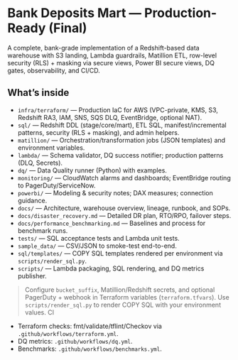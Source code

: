 # Bank Deposits Mart — Production-Ready (Final)

A complete, bank-grade implementation of a Redshift-based data warehouse with S3 landing, Lambda guardrails, Matillion ETL, row-level security (RLS) + masking via secure views, Power BI secure views, DQ gates, observability, and CI/CD.

## What’s inside
- `infra/terraform/` — Production IaC for AWS (VPC-private, KMS, S3, Redshift RA3, IAM, SNS, SQS DLQ, EventBridge, optional NAT).
- `sql/` — Redshift DDL (stage/core/mart), ETL SQL, manifest/incremental patterns, security (RLS + masking), and admin helpers.
- `matillion/` — Orchestration/transformation jobs (JSON templates) and environment variables.
- `lambda/` — Schema validator, DQ success notifier; production patterns (DLQ, Secrets).
- `dq/` — Data Quality runner (Python) with examples.
- `monitoring/` — CloudWatch alarms and dashboards; EventBridge routing to PagerDuty/ServiceNow.
- `powerbi/` — Modeling & security notes; DAX measures; connection guidance.
- `docs/` — Architecture, warehouse overview, lineage, runbook, and SOPs.
- `docs/disaster_recovery.md` — Detailed DR plan, RTO/RPO, failover steps.
- `docs/performance_benchmarking.md` — Baselines and process for benchmark runs.
- `tests/` — SQL acceptance tests and Lambda unit tests.
- `sample_data/` — CSV/JSON to smoke-test end-to-end.
- `sql/templates/` — COPY SQL templates rendered per environment via `scripts/render_sql.py`.
- `scripts/` — Lambda packaging, SQL rendering, and DQ metrics publisher.

> Configure `bucket_suffix`, Matillion/Redshift secrets, and optional PagerDuty + webhook in Terraform variables (`terraform.tfvars`). Use `scripts/render_sql.py` to render COPY SQL with your environment values.
CI
- Terraform checks: fmt/validate/tflint/Checkov via `.github/workflows/terraform.yml`.
- DQ metrics: `.github/workflows/dq.yml`.
- Benchmarks: `.github/workflows/benchmarks.yml`.

